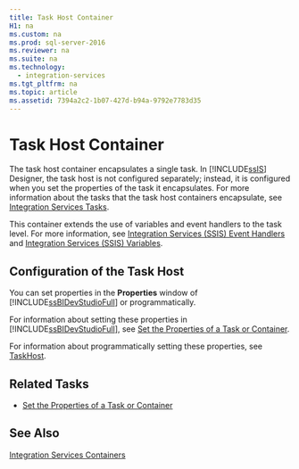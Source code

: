```yaml
---
title: Task Host Container
H1: na
ms.custom: na
ms.prod: sql-server-2016
ms.reviewer: na
ms.suite: na
ms.technology: 
  - integration-services
ms.tgt_pltfrm: na
ms.topic: article
ms.assetid: 7394a2c2-1b07-427d-b94a-9792e7783d35
---
```

# Task Host Container
  The task host container encapsulates a single task. In [!INCLUDE[ssIS](../../Topics/TopicNameContainA/includes/ssIS_md.md)] Designer, the task host is not configured separately; instead, it is configured when you set the properties of the task it encapsulates. For more information about the tasks that the task host containers encapsulate, see [Integration Services Tasks](../../Topics/TopicNameNotContainA/Integration-Services-Tasks.md).  
  
 This container extends the use of variables and event handlers to the task level. For more information, see [Integration Services &#40;SSIS&#41; Event Handlers](../../Topics/TopicNameNotContainA/Integration-Services--SSIS--Event-Handlers.md) and [Integration Services &#40;SSIS&#41; Variables](../../Topics/TopicNameNotContainA/Integration-Services--SSIS--Variables.md).  
  
## Configuration of the Task Host  
 You can set properties in the **Properties** window of [!INCLUDE[ssBIDevStudioFull](../../Topics/TopicNameContainA/includes/ssBIDevStudioFull_md.md)] or programmatically.  
  
 For information about setting these properties in [!INCLUDE[ssBIDevStudioFull](../../Topics/TopicNameContainA/includes/ssBIDevStudioFull_md.md)], see [Set the Properties of a Task or Container](../../Topics/TopicNameContainA/Set-the-Properties-of-a-Task-or-Container.md).  
  
 For information about programmatically setting these properties, see [TaskHost](assetId:///T:Microsoft.SqlServer.Dts.Runtime.TaskHost).  
  
## Related Tasks  
  
-   [Set the Properties of a Task or Container](../../Topics/TopicNameContainA/Set-the-Properties-of-a-Task-or-Container.md)  
  
## See Also  
 [Integration Services Containers](../../Topics/TopicNameNotContainA/Integration-Services-Containers.md)  
  
  